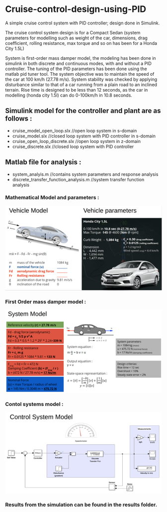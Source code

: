 # Cruise-control-design-using-PID
A simple cruise control system with PID controller; design done in Simulink.

The cruise control system design is for a Compact Sedan (system parameters for modelling such as weight of the car, dimensions, drag coefficient, rolling resistance, max torque and so on has been for a Honda City 1.5L)

System is first-order mass damper model, the modeling has been done in simulink in both discrete and continuous modes, with and without a PID controller. The tuning of the PID parameters has been done using the matlab pid tuner tool. The system objective was to maintain the speed of the car at 100 km/h (27.78 m/s). System stability was checked by applying disturbance similar to that of a car running from a plain road to an inclined terrain. Rise time is designed to be less than 12 seconds, as the car in modelling (honda city 1.5l) can do 0-100km/h in 10.8 seconds.


## Simulink model for the controller and plant are as follows : 
* cruise_model_open_loop.slx	//open loop system in s-domain 
* cruise_model.slx	//closed loop system with PID controller in s-domain 
* cruise_open_loop_discrete.slx	//open loop system in z-domain 
* cruise_discrete.slx	//closed loop system with PID controller

## Matlab file for analysis : 
* system_analyis.m	//contains system parameters and response analysis 
* discrete_transfer_function_analysis.m	//system transfer function analysis

### Mathematical Model and parameters :
![alt text](https://github.com/askmuhsin/Cruise-control-design-using-PID/blob/master/resources/math_model_and_parameters.png)

### First Order mass damper model :
![alt text](https://github.com/askmuhsin/Cruise-control-design-using-PID/blob/master/resources/first_order_mass_damper_model.png)

### Contol systems model :
![alt text](https://github.com/askmuhsin/Cruise-control-design-using-PID/blob/master/resources/control_systems_model.png)

### Results from the simulation can be found in the results folder.
